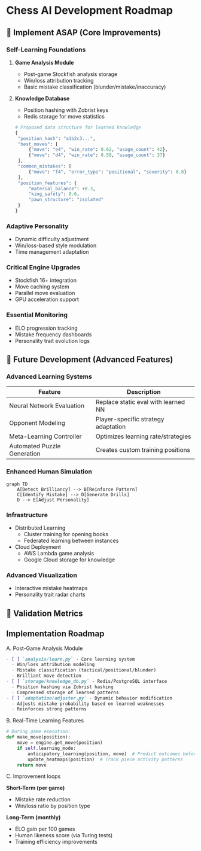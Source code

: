 # Chess AI Development Roadmap

## 🚀 Implement ASAP (Core Improvements)

### **Self-Learning Foundations**
1. **Game Analysis Module**
   - Post-game Stockfish analysis storage
   - Win/loss attribution tracking
   - Basic mistake classification (blunder/mistake/inaccuracy)

2. **Knowledge Database**
   - Position hashing with Zobrist keys
   - Redis storage for move statistics
   ```python
   # Proposed data structure for learned knowledge
   {
    "position_hash": "a1b2c3...",
    "best_moves": [
        {"move": "e4", "win_rate": 0.62, "usage_count": 42},
        {"move": "d4", "win_rate": 0.58, "usage_count": 37}
    ],
    "common_mistakes": [
        {"move": "f4", "error_type": "positional", "severity": 0.8}
    ],
    "position_features": {
        "material_balance": +0.3,
        "king_safety": 0.6,
        "pawn_structure": "isolated"
    }
   }
   ```

### **Adaptive Personality**
- Dynamic difficulty adjustment
- Win/loss-based style modulation
- Time management adaptation

### **Critical Engine Upgrades**
- Stockfish 16+ integration
- Move caching system
- Parallel move evaluation
- GPU acceleration support

### **Essential Monitoring**
- ELO progression tracking
- Mistake frequency dashboards
- Personality trait evolution logs

## 🔮 Future Development (Advanced Features)

### **Advanced Learning Systems**
| Feature | Description |
|--------|-------------|
| Neural Network Evaluation | Replace static eval with learned NN |
| Opponent Modeling | Player-specific strategy adaptation |
| Meta-Learning Controller | Optimizes learning rate/strategies |
| Automated Puzzle Generation | Creates custom training positions |

### **Enhanced Human Simulation**
```mermaid
graph TD
    A[Detect Brilliancy] --> B[Reinforce Pattern]
    C[Identify Mistake] --> D[Generate Drills]
    D --> E[Adjust Personality]
```

### **Infrastructure**
- Distributed Learning
  - Cluster training for opening books
  - Federated learning between instances
- Cloud Deployment
  - AWS Lambda game analysis
  - Google Cloud storage for knowledge

### **Advanced Visualization**
- Interactive mistake heatmaps
- Personality trait radar charts

## 🧪 Validation Metrics

## Implementation Roadmap
A. Post-Game Analysis Module

```markdown
- [ ] `analysis/learn.py` - Core learning system
  - Win/loss attribution modeling
  - Mistake classification (tactical/positional/blunder)
  - Brilliant move detection
- [ ] `storage/knowledge_db.py` - Redis/PostgreSQL interface
  - Position hashing via Zobrist hashing
  - Compressed storage of learned patterns
- [ ] `adaptation/adjuster.py` - Dynamic behavior modification
  - Adjusts mistake probability based on learned weaknesses
  - Reinforces strong patterns
```

B. Real-Time Learning Features

```python
# During game execution:
def make_move(position):
    move = engine.get_move(position)
    if self.learning_mode:
        anticipatory_learning(position, move)  # Predict outcomes before they happen
        update_heatmaps(position)  # Track piece activity patterns
    return move
```

C. Improvement loops

**Short-Term (per game)**
- Mistake rate reduction
- Win/loss ratio by position type

**Long-Term (monthly)**
- ELO gain per 100 games
- Human likeness score (via Turing tests)
- Training efficiency improvements
